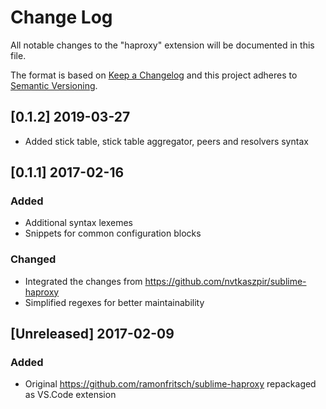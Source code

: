 # Change Log
All notable changes to the "haproxy" extension will be documented in this file.

The format is based on [Keep a Changelog](http://keepachangelog.com/en/1.0.0/)
and this project adheres to [Semantic Versioning](http://semver.org/spec/v2.0.0.html).

## [0.1.2] 2019-03-27

- Added stick table, stick table aggregator, peers and resolvers syntax

## [0.1.1] 2017-02-16
### Added
- Additional syntax lexemes
- Snippets for common configuration blocks

### Changed
- Integrated the changes from https://github.com/nvtkaszpir/sublime-haproxy
- Simplified regexes for better maintainability

## [Unreleased] 2017-02-09
### Added
- Original https://github.com/ramonfritsch/sublime-haproxy repackaged
  as VS.Code extension
